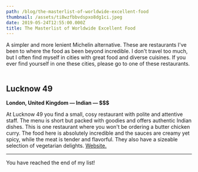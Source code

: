 ```yaml
---
path: /blog/the-masterlist-of-worldwide-excellent-food
thumbnail: /assets/ti8wzfbbvdspxo8dg1ci.jpeg
date: 2019-05-24T12:55:00.000Z
title: The Masterlist of Worldwide Excellent Food
---
```


A simpler and more lenient Michelin alternative. These are restaurants I've been to where the food as been beyond incredible. I don't travel too much, but I often find myself in cities with great food and diverse cuisines. If you ever find yourself in one these cities, please go to one of these restaurants.  

## Lucknow 49

**London, United Kingdom — Indian — $$$**

At Lucknow 49 you find a small, cosy restaurant with polite and attentive staff. The menu is short but packed with goodies and offers authentic Indian dishes. This is one restaurant where you won't be ordering a butter chicken curry. The food here is absolutely incredible and the sauces are creamy yet spicy, while the meat is tender and flavorful. They also have a sizeable selection of vegetarian delights. [Website.](http://lucknowldn.com/)

---

You have reached the end of my list!
